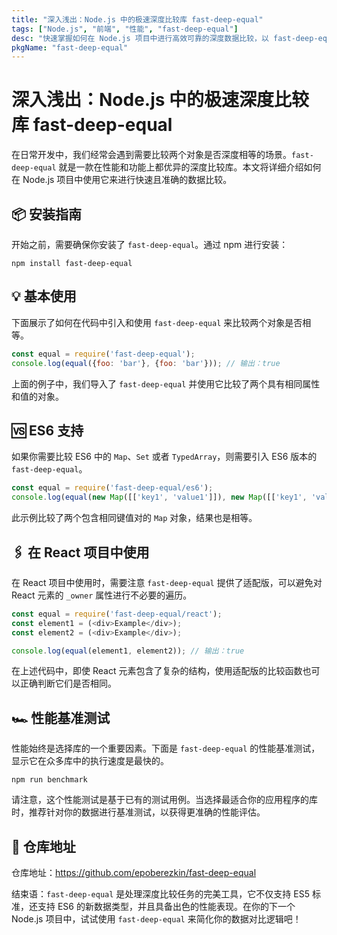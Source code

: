 ```yaml
---
title: "深入浅出：Node.js 中的极速深度比较库 fast-deep-equal"
tags: ["Node.js", "前端", "性能", "fast-deep-equal"]
desc: "快速掌握如何在 Node.js 项目中进行高效可靠的深度数据比较，以 fast-deep-equal 库为例，介绍其使用方法及性能优势。"
pkgName: "fast-deep-equal"
---
```


# 深入浅出：Node.js 中的极速深度比较库 fast-deep-equal

在日常开发中，我们经常会遇到需要比较两个对象是否深度相等的场景。`fast-deep-equal` 就是一款在性能和功能上都优异的深度比较库。本文将详细介绍如何在 Node.js 项目中使用它来进行快速且准确的数据比较。

## 📦 安装指南

开始之前，需要确保你安装了 `fast-deep-equal`。通过 npm 进行安装：

```shell
npm install fast-deep-equal
```

## 💡 基本使用

下面展示了如何在代码中引入和使用 `fast-deep-equal` 来比较两个对象是否相等。

```javascript
const equal = require('fast-deep-equal');
console.log(equal({foo: 'bar'}, {foo: 'bar'})); // 输出：true
```

上面的例子中，我们导入了 `fast-deep-equal` 并使用它比较了两个具有相同属性和值的对象。

## 🆚 ES6 支持

如果你需要比较 ES6 中的 `Map`、`Set` 或者 `TypedArray`，则需要引入 ES6 版本的 `fast-deep-equal`。

```javascript
const equal = require('fast-deep-equal/es6');
console.log(equal(new Map([['key1', 'value1']]), new Map([['key1', 'value1']]))); // 输出：true
```

此示例比较了两个包含相同键值对的 `Map` 对象，结果也是相等。

## 🖇️ 在 React 项目中使用

在 React 项目中使用时，需要注意 `fast-deep-equal` 提供了适配版，可以避免对 React 元素的 `_owner` 属性进行不必要的遍历。

```javascript
const equal = require('fast-deep-equal/react');
const element1 = (<div>Example</div>);
const element2 = (<div>Example</div>);

console.log(equal(element1, element2)); // 输出：true
```

在上述代码中，即使 React 元素包含了复杂的结构，使用适配版的比较函数也可以正确判断它们是否相同。

## 🏎 性能基准测试

性能始终是选择库的一个重要因素。下面是 `fast-deep-equal` 的性能基准测试，显示它在众多库中的执行速度是最快的。

```shell
npm run benchmark
```

请注意，这个性能测试是基于已有的测试用例。当选择最适合你的应用程序的库时，推荐针对你的数据进行基准测试，以获得更准确的性能评估。

## 🔗 仓库地址

仓库地址：https://github.com/epoberezkin/fast-deep-equal

结束语：`fast-deep-equal` 是处理深度比较任务的完美工具，它不仅支持 ES5 标准，还支持 ES6 的新数据类型，并且具备出色的性能表现。在你的下一个 Node.js 项目中，试试使用 `fast-deep-equal` 来简化你的数据对比逻辑吧！